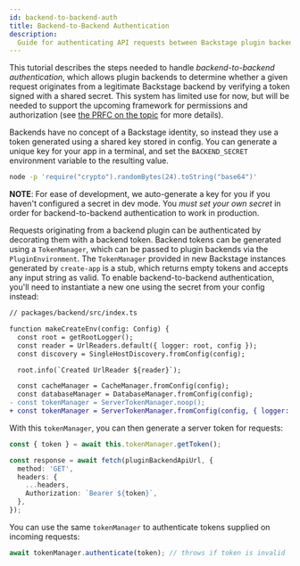 ```yaml
---
id: backend-to-backend-auth
title: Backend-to-Backend Authentication
description:
  Guide for authenticating API requests between Backstage plugin backends
---
```


This tutorial describes the steps needed to handle _backend-to-backend
authentication_, which allows plugin backends to determine whether a given
request originates from a legitimate Backstage backend by verifying a token
signed with a shared secret. This system has limited use for now, but will be
needed to support the upcoming framework for permissions and authorization (see
[the PRFC on the topic](https://github.com/backstage/backstage/pull/7761) for
more details).

Backends have no concept of a Backstage identity, so instead they use a token
generated using a shared key stored in config. You can generate a unique key for
your app in a terminal, and set the `BACKEND_SECRET` environment variable to the
resulting value.

```bash
node -p 'require("crypto").randomBytes(24).toString("base64")'
```

**NOTE**: For ease of development, we auto-generate a key for you if you haven't
configured a secret in dev mode. You _must set your own secret_ in order for
backend-to-backend authentication to work in production.

Requests originating from a backend plugin can be authenticated by decorating
them with a backend token. Backend tokens can be generated using a
`TokenManager`, which can be passed to plugin backends via the
`PluginEnvironment`. The `TokenManager` provided in new Backstage instances
generated by `create-app` is a stub, which returns empty tokens and accepts any
input string as valid. To enable backend-to-backend authentication, you'll need
to instantiate a new one using the secret from your config instead:

```diff
// packages/backend/src/index.ts

function makeCreateEnv(config: Config) {
  const root = getRootLogger();
  const reader = UrlReaders.default({ logger: root, config });
  const discovery = SingleHostDiscovery.fromConfig(config);

  root.info(`Created UrlReader ${reader}`);

  const cacheManager = CacheManager.fromConfig(config);
  const databaseManager = DatabaseManager.fromConfig(config);
- const tokenManager = ServerTokenManager.noop();
+ const tokenManager = ServerTokenManager.fromConfig(config, { logger: root });
```

With this `tokenManager`, you can then generate a server token for requests:

```typescript
const { token } = await this.tokenManager.getToken();

const response = await fetch(pluginBackendApiUrl, {
  method: 'GET',
  headers: {
    ...headers,
    Authorization: `Bearer ${token}`,
  },
});
```

You can use the same `tokenManager` to authenticate tokens supplied on incoming
requests:

```typescript
await tokenManager.authenticate(token); // throws if token is invalid
```
